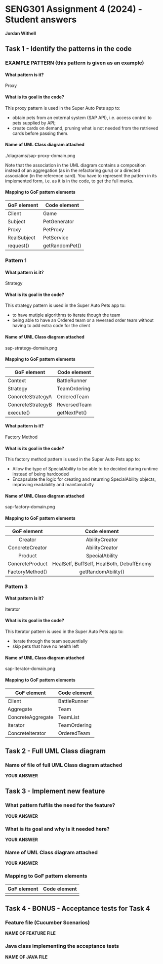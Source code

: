 # SENG301 Assignment 4 (2024) - Student answers

**Jordan Withell**

## Task 1 - Identify the patterns in the code

### EXAMPLE PATTERN (this pattern is given as an example)

#### What pattern is it?

Proxy

#### What is its goal in the code?

This proxy pattern is used in the Super Auto Pets app to:

- obtain pets from an external system (SAP API), i.e. access control to pets supplied by API;
- create cards on demand, pruning what is not needed from the retrieved cards before passing them.

#### Name of UML Class diagram attached

./diagrams/sap-proxy-domain.png

Note that the association in the UML diagram contains a composition instead of an aggregation (as in the refactoring guru) or a directed association (in the reference card). You have to represent the pattern in its implemented form, i.e. as it is in the code, to get the full marks.

#### Mapping to GoF pattern elements

| GoF element | Code element        |
| ----------- | ------------------- |
| Client      | Game                |
| Subject     | PetGenerator        |
| Proxy       | PetProxy            |
| RealSubject | PetService          |
| request()   | getRandomPet()      |

### Pattern 1

#### What pattern is it?

Strategy

#### What is its goal in the code?

This strategy pattern is used in the Super Auto Pets app to:

- to have mutiple algorithms to iterate though the team
- being able to have an Ordered team or a reversed order team without having to add extra code for the client


#### Name of UML Class diagram attached

sap-strategy-domain.png

#### Mapping to GoF pattern elements

|    GoF element    | Code element |
| ------------------| ------------ |
|      Context      | BattleRunner |
|      Strategy     | TeamOrdering |
| ConcreteStrategyA | OrderedTeam  |
| ConcreteStrategyB | ReversedTeam |
|     execute()     | getNextPet() |

#### What pattern is it?

Factory Method

#### What is its goal in the code?

This factory method pattern is used in the Super Auto Pets app to:

- Allow the type of SpecialAbility to be able to be decided during runtime instead of being hardcoded
- Encapsulate the logic for creating and returning SpecialAbility objects, improving readability and maintainabilty



#### Name of UML Class diagram attached

sap-factory-domain.png


#### Mapping to GoF pattern elements

|     GoF element     |     Code element     |
|:-------------------:|:--------------------:|
|      Creator        |    AbilityCreator    |
|   ConcreteCreator   |    AbilityCreator    |
|      Product        |    SpecialAbility    |
|   ConcreteProduct   | HealSelf, BuffSelf, HealBoth, DebuffEnemy |
|  FactoryMethod()    |  getRandomAbility()  |


### Pattern 3

#### What pattern is it?

Iterator

#### What is its goal in the code?

This Iterator pattern is used in the Super Auto Pets app to:

- Iterate through the team sequentially
- skip pets that have no health left

#### Name of UML Class diagram attached

sap-Iterator-domain.png

#### Mapping to GoF pattern elements

| GoF element | Code element |
| ------------------| ------------ |
|       Client      | BattleRunner |
|     Aggregate     |     Team     |
| ConcreteAggregate |   TeamList   |
|      Iterator     | TeamOrdering |
| ConcreteIterator  | OrderedTeam  |

## Task 2 - Full UML Class diagram

### Name of file of full UML Class diagram attached

**YOUR ANSWER**

## Task 3 - Implement new feature

### What pattern fulfils the need for the feature?

**YOUR ANSWER**

### What is its goal and why is it needed here?

**YOUR ANSWER**

### Name of UML Class diagram attached

**YOUR ANSWER**

### Mapping to GoF pattern elements

| GoF element | Code element |
| ----------- | ------------ |
|             |              |

## Task 4 - BONUS - Acceptance tests for Task 4

### Feature file (Cucumber Scenarios)

**NAME OF FEATURE FILE**

### Java class implementing the acceptance tests

**NAME OF JAVA FILE**

